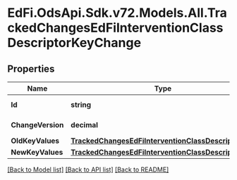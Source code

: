 # EdFi.OdsApi.Sdk.v72.Models.All.TrackedChangesEdFiInterventionClassDescriptorKeyChange

## Properties

Name | Type | Description | Notes
------------ | ------------- | ------------- | -------------
**Id** | **string** | Resource identifier | [optional] 
**ChangeVersion** | **decimal** | Change version | [optional] 
**OldKeyValues** | [**TrackedChangesEdFiInterventionClassDescriptorKey**](TrackedChangesEdFiInterventionClassDescriptorKey.md) |  | [optional] 
**NewKeyValues** | [**TrackedChangesEdFiInterventionClassDescriptorKey**](TrackedChangesEdFiInterventionClassDescriptorKey.md) |  | [optional] 

[[Back to Model list]](../../README.md#documentation-for-models) [[Back to API list]](../../README.md#documentation-for-api-endpoints) [[Back to README]](../../README.md)

